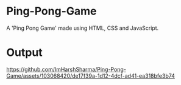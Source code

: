 # Ping-Pong-Game

A 'Ping Pong Game' made using HTML, CSS and JavaScript.

# Output


https://github.com/ImHarshSharma/Ping-Pong-Game/assets/103068420/de17f39a-1d12-4dcf-ad41-ea318bfe3b74



